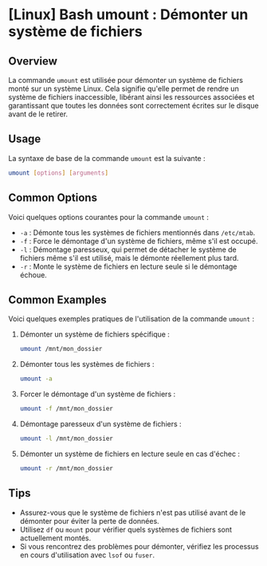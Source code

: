 # [Linux] Bash umount : Démonter un système de fichiers

## Overview
La commande `umount` est utilisée pour démonter un système de fichiers monté sur un système Linux. Cela signifie qu'elle permet de rendre un système de fichiers inaccessible, libérant ainsi les ressources associées et garantissant que toutes les données sont correctement écrites sur le disque avant de le retirer.

## Usage
La syntaxe de base de la commande `umount` est la suivante :

```bash
umount [options] [arguments]
```

## Common Options
Voici quelques options courantes pour la commande `umount` :

- `-a` : Démonte tous les systèmes de fichiers mentionnés dans `/etc/mtab`.
- `-f` : Force le démontage d'un système de fichiers, même s'il est occupé.
- `-l` : Démontage paresseux, qui permet de détacher le système de fichiers même s'il est utilisé, mais le démonte réellement plus tard.
- `-r` : Monte le système de fichiers en lecture seule si le démontage échoue.

## Common Examples
Voici quelques exemples pratiques de l'utilisation de la commande `umount` :

1. Démonter un système de fichiers spécifique :
   ```bash
   umount /mnt/mon_dossier
   ```

2. Démonter tous les systèmes de fichiers :
   ```bash
   umount -a
   ```

3. Forcer le démontage d'un système de fichiers :
   ```bash
   umount -f /mnt/mon_dossier
   ```

4. Démontage paresseux d'un système de fichiers :
   ```bash
   umount -l /mnt/mon_dossier
   ```

5. Démonter un système de fichiers en lecture seule en cas d'échec :
   ```bash
   umount -r /mnt/mon_dossier
   ```

## Tips
- Assurez-vous que le système de fichiers n'est pas utilisé avant de le démonter pour éviter la perte de données.
- Utilisez `df` ou `mount` pour vérifier quels systèmes de fichiers sont actuellement montés.
- Si vous rencontrez des problèmes pour démonter, vérifiez les processus en cours d'utilisation avec `lsof` ou `fuser`.